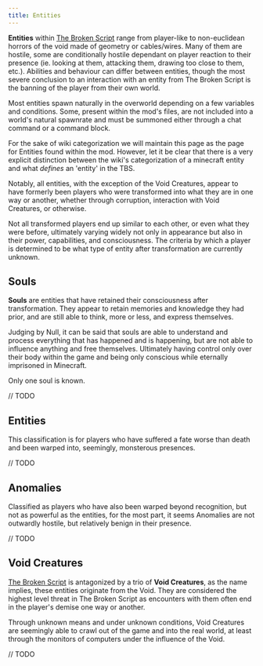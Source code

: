 ```yaml
---
title: Entities
---
```


**Entities** within [The Broken Script](/wiki/tbs) range from player-like to non-euclidean horrors of the void made of geometry or cables/wires. Many of them are hostile, some are conditionally hostile dependant on player reaction to their presence (ie. looking at them, attacking them, drawing too close to them, etc.). Abilities and behaviour can differ between entities, though the most severe conclusion to an interaction with an entity from The Broken Script is the banning of the player from their own world.

Most entities spawn naturally in the overworld depending on a few variables and conditions. Some, present within the mod's files, are not included into a world's natural spawnrate and must be summoned either through a chat command or a command block.

For the sake of wiki categorization we will maintain this page as the page for Entities found within the mod. However, let it be clear that there is a very explicit distinction between the wiki's categorization of a minecraft entity and what *defines* an 'entity' in the TBS.

Notably, all entities, with the exception of the Void Creatures, appear to have formerly been players who were transformed into what they are in one way or another, whether through corruption, interaction with Void Creatures, or otherwise.

Not all transformed players end up similar to each other, or even what they were before, ultimately varying widely not only in appearance but also in their power, capabilities, and consciousness. The criteria by which a player is determined to be what type of entity after transformation are currently unknown.

## Souls

**Souls** are entities that have retained their consciousness after
transformation. They appear to retain memories and knowledge they had
prior, and are still able to think, more or less, and express
themselves.

Judging by Null, it can be said that souls are able to understand and
process everything that has happened and is happening, but are not able
to influence anything and free themselves. Ultimately having control
only over their body within the game and being only conscious while
eternally imprisoned in Minecraft.

Only one soul is known.

// TODO

## Entities

This classification is for players who have suffered a fate worse than
death and been warped into, seemingly, monsterous presences.

// TODO

## Anomalies

Classified as players who have also been warped beyond recognition, but
not as powerful as the entities, for the most part, it seems Anomalies
are not outwardly hostile, but relatively benign in their presence.

// TODO

## Void Creatures

[The Broken Script](/wiki/tbs) is antagonized by a trio of **Void Creatures**, as the name implies, these entities originate from the Void. They are considered the highest level threat in The Broken Script as encounters with them often end in the player's demise one way or another.

Through unknown means and under unknown conditions, Void Creatures are seemingly able to crawl out of the game and into the real world, at least through the monitors of computers under the influence of the Void.

// TODO
